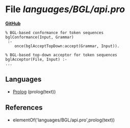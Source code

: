 # File _languages/BGL/api.pro_
**[GitHub](https://github.com/softlang/yas/blob/master/languages/BGL/api.pro)**
```
% BGL-based conformance for token sequences
bglConformance(Input, Grammar) 
 :-
    once(bglAcceptTopDown:accept(Grammar, Input)).
    
% BGL-based top-down acceptor for token sequences
bglAcceptor(File, Input) :-
...
```

## Languages
* [Prolog](../languages/Prolog.md) (prolog(text))

## References
* elementOf('languages/BGL/api.pro',prolog(text))
